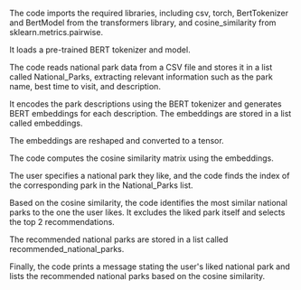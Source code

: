 The code imports the required libraries, including csv, torch, BertTokenizer and BertModel from the transformers library, and cosine_similarity from sklearn.metrics.pairwise.

It loads a pre-trained BERT tokenizer and model.

The code reads national park data from a CSV file and stores it in a list called National_Parks, extracting relevant information such as the park name, best time to visit, and description.

It encodes the park descriptions using the BERT tokenizer and generates BERT embeddings for each description. The embeddings are stored in a list called embeddings.

The embeddings are reshaped and converted to a tensor.

The code computes the cosine similarity matrix using the embeddings.

The user specifies a national park they like, and the code finds the index of the corresponding park in the National_Parks list.

Based on the cosine similarity, the code identifies the most similar national parks to the one the user likes. It excludes the liked park itself and selects the top 2 recommendations.

The recommended national parks are stored in a list called recommended_national_parks.

Finally, the code prints a message stating the user's liked national park and lists the recommended national parks based on the cosine similarity.
